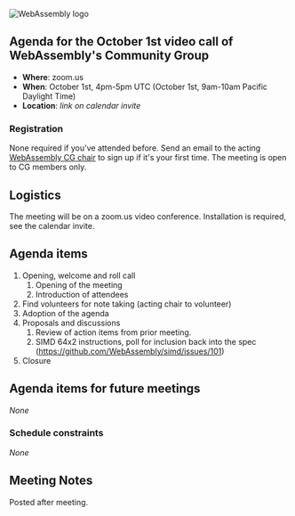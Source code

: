 ![WebAssembly logo](/images/WebAssembly.png)

## Agenda for the October 1st video call of WebAssembly's Community Group

- **Where**: zoom.us
- **When**: October 1st, 4pm-5pm UTC (October 1st, 9am-10am Pacific Daylight Time)
- **Location**: *link on calendar invite*

### Registration

None required if you've attended before. Send an email to the acting [WebAssembly CG chair](mailto:webassembly-cg-chair@chromium.org)
to sign up if it's your first time. The meeting is open to CG members only.

## Logistics

The meeting will be on a zoom.us video conference.
Installation is required, see the calendar invite.

## Agenda items

1. Opening, welcome and roll call
    1. Opening of the meeting
    1. Introduction of attendees
1. Find volunteers for note taking (acting chair to volunteer)
1. Adoption of the agenda
1. Proposals and discussions
    1. Review of action items from prior meeting.
    1. SIMD 64x2 instructions, poll for inclusion back into the spec
       (https://github.com/WebAssembly/simd/issues/101)
1. Closure

## Agenda items for future meetings

*None*

### Schedule constraints

*None*

## Meeting Notes

Posted after meeting.
